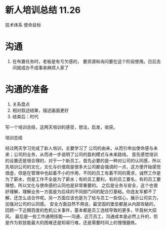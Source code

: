 # 新人培训总结 11.26
技术体系 使命目标 
# 沟通
1. 在布置任务时，老板是有亏欠感的， 要资源和询问要在这个阶段使用。日后去问就成办不成事来麻烦人家了

# 沟通的准备
1. 关系盘点
2. 相对叙述结果，描述画面更好
3. 结束后：时代


写一个培训总结，这两天培训的感受，想法，启发，收获。

培训总结

经过两天学习完成了新人培训，主要学习了 公司的由来，从而引申出使命感与未来；公司的业务，从而进一步说明了公司的盈利模式与未来路线。
首先感觉培训的设置还是很合理的，对于一个新员工，首先必要的是一种对公司的认同感，所以先培训公司的文化，文化与价值观是很多大公司都会强调的一点，这方便开始感觉很虚，但是在管理中也起着不小的作用，不同的员工有着不同的需求，诚然工作是为了薪水，但是工作不全是为了薪水；有的员工要利，有的员工要名，有的员工要理想，所以文化与使命感的认同也是非常重要的。
之后是业务与安全，这个也很好理解，理解业务一方面是为后续的不同部门间的配合打基础。你连友军都不了解，还怎么谈合作呢。另一方面应该也是为了给与员工一些信心，展示公司实力，加强对公司的认同感。
安全方面自然不用说，最坚固的堡垒都是从内部攻破的，回顾一下近期百度的危机公关事件，基本都是员工违规导致的更多，毕竟树大招风。
最后是一些工作通用技能——沟通，近万员工，沟通成本是必然上升的，但是作为软技能最大的困难还是知易行难，还是需要时间上的慢慢磨练。


